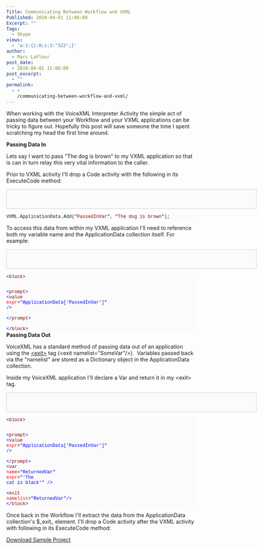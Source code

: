 ```yaml
---
Title: Communicating Between Workflow and VXML
Published: 2010-04-01 11:08:00
Excerpt: ""
Tags:
  - Skype
views:
  - 'a:1:{i:0;s:3:"322";}'
author:
  - Marc LaFleur
post_date:
  - 2010-04-01 11:08:00
post_excerpt:
  - ""
permalink:
  - >
    /communicating-between-workflow-and-vxml/
---
```

<p>When working with the VoiceXML Interpreter Activity the simple act of passing data between your Workflow and your VXML applications can be tricky to figure out. Hopefully this post will save someone the time I spent scratching my head the first time around.</p>  <p><strong>Passing Data In</strong></p>  <p>Lets say I want to pass "The dog is brown" to my VXML application so that is can in turn relay this very vital information to the caller. </p>  <p>Prior to VXML activity I'll drop a Code activity with the following in its ExecuteCode method:</p>  <pre style="border-bottom:#cecece 1px solid;border-left:#cecece 1px solid;padding-bottom:5px;background-color:#fbfbfb;min-height:40px;padding-left:5px;width:650px;padding-right:5px;overflow:auto;border-top:#cecece 1px solid;border-right:#cecece 1px solid;padding-top:5px;"></pre><pre style="background-color:#fbfbfb;margin:0em;width:100%;font-family:consolas,'Courier New',courier,monospace;font-size:12px;">VXML.ApplicationData.Add(&quot;<span style="color:#8b0000;">PassedInVar</span>&quot;, &quot;<span style="color:#8b0000;">The dog is brown</span>&quot;);</pre>

<p>To access this data from within my VXML application I'll need to reference both my variable name and the ApplicationData collection itself. For example:</p>

<pre style="border-bottom:#cecece 1px solid;border-left:#cecece 1px solid;padding-bottom:5px;background-color:#fbfbfb;min-height:40px;padding-left:5px;width:650px;padding-right:5px;overflow:auto;border-top:#cecece 1px solid;border-right:#cecece 1px solid;padding-top:5px;"></pre><pre style="background-color:#fbfbfb;margin:0em;width:100%;font-family:consolas,'Courier New',courier,monospace;font-size:12px;"><span style="color:#0000ff;">&lt;</span><span style="color:#800000;">block</span><span style="color:#0000ff;">&gt;</span>
</pre><pre style="background-color:#fbfbfb;margin:0em;width:100%;font-family:consolas,'Courier New',courier,monospace;font-size:12px;">  <span style="color:#0000ff;">&lt;</span><span style="color:#800000;">prompt</span><span style="color:#0000ff;">&gt;</span>
</pre><pre style="background-color:#fbfbfb;margin:0em;width:100%;font-family:consolas,'Courier New',courier,monospace;font-size:12px;">    <span style="color:#0000ff;">&lt;</span><span style="color:#800000;">value</span> <span style="color:#ff0000;">expr</span>=<span style="color:#0000ff;">&quot;ApplicationData['PassedInVar']&quot;</span> <span style="color:#0000ff;">/&gt;</span>                
</pre><pre style="background-color:#fbfbfb;margin:0em;width:100%;font-family:consolas,'Courier New',courier,monospace;font-size:12px;">  <span style="color:#0000ff;">&lt;/</span><span style="color:#800000;">prompt</span><span style="color:#0000ff;">&gt;</span>            
</pre><pre style="background-color:#fbfbfb;margin:0em;width:100%;font-family:consolas,'Courier New',courier,monospace;font-size:12px;"><span style="color:#0000ff;">&lt;/</span><span style="color:#800000;">block</span><span style="color:#0000ff;">&gt;</span></pre>
<strong>Passing Data Out</strong> 

<p>VoiceXML has a standard method of passing data out of an application using the <a href="http://www.vxml.org/frame.jsp?page=exit.htm" target="_blank">&lt;exit&gt;</a> tag (&lt;exit namelist=&quot;SomeVar&quot;/&gt;).&#160; Variables passed back via the "namelist" are stored as a Dictionary object in the ApplicationData collection. </p>

<p>Inside my VoiceXML application I'll declare a Var and return it in my &lt;exit&gt; tag. </p>

<pre style="border-bottom:#cecece 1px solid;border-left:#cecece 1px solid;padding-bottom:5px;background-color:#fbfbfb;min-height:40px;padding-left:5px;width:650px;padding-right:5px;overflow:auto;border-top:#cecece 1px solid;border-right:#cecece 1px solid;padding-top:5px;"></pre><pre style="background-color:#fbfbfb;margin:0em;width:100%;font-family:consolas,'Courier New',courier,monospace;font-size:12px;"><span style="color:#0000ff;">&lt;</span><span style="color:#800000;">block</span><span style="color:#0000ff;">&gt;</span> 
</pre><pre style="background-color:#fbfbfb;margin:0em;width:100%;font-family:consolas,'Courier New',courier,monospace;font-size:12px;">    <span style="color:#0000ff;">&lt;</span><span style="color:#800000;">prompt</span><span style="color:#0000ff;">&gt;</span> 
</pre><pre style="background-color:#fbfbfb;margin:0em;width:100%;font-family:consolas,'Courier New',courier,monospace;font-size:12px;">        <span style="color:#0000ff;">&lt;</span><span style="color:#800000;">value</span> <span style="color:#ff0000;">expr</span>=<span style="color:#0000ff;">&quot;ApplicationData['PassedInVar']&quot;</span> <span style="color:#0000ff;">/&gt;</span>                
</pre><pre style="background-color:#fbfbfb;margin:0em;width:100%;font-family:consolas,'Courier New',courier,monospace;font-size:12px;">    <span style="color:#0000ff;">&lt;/</span><span style="color:#800000;">prompt</span><span style="color:#0000ff;">&gt;</span> 
</pre><pre style="background-color:#fbfbfb;margin:0em;width:100%;font-family:consolas,'Courier New',courier,monospace;font-size:12px;">    <span style="color:#0000ff;">&lt;</span><span style="color:#800000;">var</span> <span style="color:#ff0000;">name</span>=<span style="color:#0000ff;">&quot;ReturnedVar&quot;</span> <span style="color:#ff0000;">expr</span>=<span style="color:#0000ff;">&quot;'The cat is black'&quot;</span> <span style="color:#0000ff;">/&gt;</span>        
</pre><pre style="background-color:#fbfbfb;margin:0em;width:100%;font-family:consolas,'Courier New',courier,monospace;font-size:12px;">    <span style="color:#0000ff;">&lt;</span><span style="color:#800000;">exit</span> <span style="color:#ff0000;">namelist</span>=<span style="color:#0000ff;">&quot;ReturnedVar&quot;</span><span style="color:#0000ff;">/&gt;</span> 
</pre><pre style="background-color:#fbfbfb;margin:0em;width:100%;font-family:consolas,'Courier New',courier,monospace;font-size:12px;"><span style="color:#0000ff;">&lt;/</span><span style="color:#800000;">block</span><span style="color:#0000ff;">&gt;</span></pre>

<p>Once back in the Workflow I'll extract the data from the ApplicationData collection's $_exit_ element. I'll drop a Code activity after the VXML activity with following in its ExecuteCode method:</p>

<div style="padding-bottom:0px;margin:0px;padding-left:0px;padding-right:0px;display:inline;float:none;padding-top:0px;" id="scid:8eb9d37f-1541-4f29-b6f4-1eea890d4876:e9c0c0d7-7513-49c9-b479-baad3c02d8a7" class="wlWriterEditableSmartContent"><p><div><a href="http://www.massivescale.com/blog_files/CommunicatingVariablestoVoiceXML_14D56/VXMLVariableSample.zip" target="_self">Download Sample Project</a></div></p></div><img src="http://gotspeech.net/aggbug.aspx?PostID=10282" width="1" height="1"/>